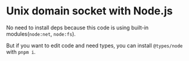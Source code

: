 # Unix domain socket with Node.js

No need to install deps because this code is using built-in modules(`node:net`, `node:fs`).

But if you want to edit code and need types, you can install `@types/node` with `pnpm i`.
